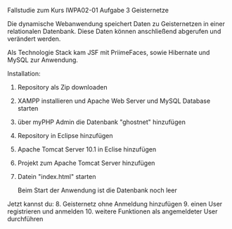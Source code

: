 Fallstudie zum Kurs IWPA02-01
Aufgabe 3 Geisternetze

Die dynamische Webanwendung speichert Daten zu Geisternetzen in einer relationalen Datenbank.
Diese Daten können anschließend abgerufen und verändert werden.

Als Technologie Stack kam JSF mit PriimeFaces, sowie Hibernate und MySQL zur Anwendung.

Installation:
1. Repository als Zip downloaden
2. XAMPP installieren und Apache Web Server und MySQL Database starten
3. über myPHP Admin die Datenbank "ghostnet" hinzufügen
4. Repository in Eclipse hinzufügen
5. Apache Tomcat Server 10.1 in Eclise hinzufügen
6. Projekt zum Apache Tomcat Server hinzufügen
7. Datein "index.html" starten

   Beim Start der Anwendung ist die Datenbank noch leer

Jetzt kannst du:
8. Geisternetz ohne Anmeldung hinzufügen
9. einen User registrieren und anmelden
10. weitere Funktionen als angemeldeter User durchführen

    

